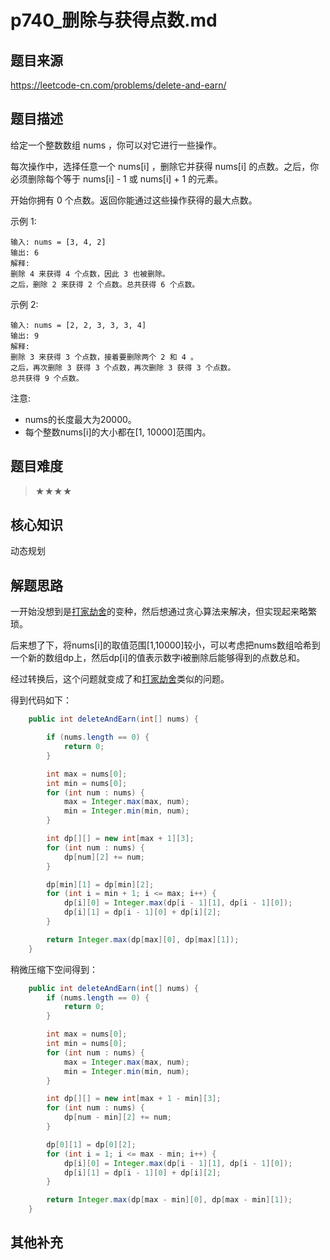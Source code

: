 # p740_删除与获得点数.md
## 题目来源
https://leetcode-cn.com/problems/delete-and-earn/

## 题目描述

给定一个整数数组 nums ，你可以对它进行一些操作。

每次操作中，选择任意一个 nums[i] ，删除它并获得 nums[i] 的点数。之后，你必须删除每个等于 nums[i] - 1 或 nums[i] + 1 的元素。

开始你拥有 0 个点数。返回你能通过这些操作获得的最大点数。

示例 1:
```
输入: nums = [3, 4, 2]
输出: 6
解释: 
删除 4 来获得 4 个点数，因此 3 也被删除。
之后，删除 2 来获得 2 个点数。总共获得 6 个点数。
```
示例 2:
```
输入: nums = [2, 2, 3, 3, 3, 4]
输出: 9
解释: 
删除 3 来获得 3 个点数，接着要删除两个 2 和 4 。
之后，再次删除 3 获得 3 个点数，再次删除 3 获得 3 个点数。
总共获得 9 个点数。
```
注意:

- nums的长度最大为20000。
- 每个整数nums[i]的大小都在[1, 10000]范围内。


## 题目难度
> ★★★★
## 核心知识
动态规划

## 解题思路

一开始没想到是[打家劫舍](p198_打家劫舍.md)的变种，然后想通过贪心算法来解决，但实现起来略繁琐。

后来想了下，将nums[i]的取值范围[1,10000]较小，可以考虑把nums数组哈希到一个新的数组dp上，然后dp[i]的值表示数字i被删除后能够得到的点数总和。


经过转换后，这个问题就变成了和[打家劫舍](p198_打家劫舍.md)类似的问题。

得到代码如下：

```java
    public int deleteAndEarn(int[] nums) {

        if (nums.length == 0) {
            return 0;
        }

        int max = nums[0];
        int min = nums[0];
        for (int num : nums) {
            max = Integer.max(max, num);
            min = Integer.min(min, num);
        }

        int dp[][] = new int[max + 1][3];
        for (int num : nums) {
            dp[num][2] += num;
        }

        dp[min][1] = dp[min][2];
        for (int i = min + 1; i <= max; i++) {
            dp[i][0] = Integer.max(dp[i - 1][1], dp[i - 1][0]);
            dp[i][1] = dp[i - 1][0] + dp[i][2];
        }

        return Integer.max(dp[max][0], dp[max][1]);
    }

```

稍微压缩下空间得到：

```java
    public int deleteAndEarn(int[] nums) {
        if (nums.length == 0) {
            return 0;
        }

        int max = nums[0];
        int min = nums[0];
        for (int num : nums) {
            max = Integer.max(max, num);
            min = Integer.min(min, num);
        }

        int dp[][] = new int[max + 1 - min][3];
        for (int num : nums) {
            dp[num - min][2] += num;
        }

        dp[0][1] = dp[0][2];
        for (int i = 1; i <= max - min; i++) {
            dp[i][0] = Integer.max(dp[i - 1][1], dp[i - 1][0]);
            dp[i][1] = dp[i - 1][0] + dp[i][2];
        }

        return Integer.max(dp[max - min][0], dp[max - min][1]);
    }

```


## 其他补充
